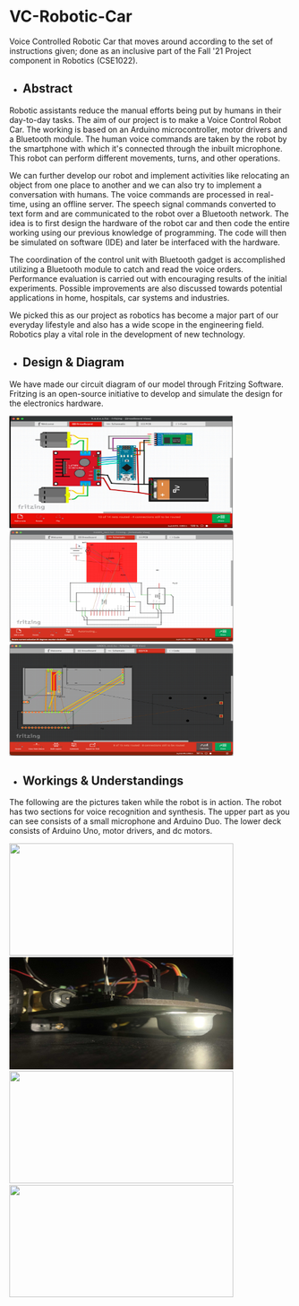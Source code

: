 # VC-Robotic-Car
Voice Controlled Robotic Car that moves around according to the set of instructions given; done as an inclusive part of the Fall '21 Project component in Robotics (CSE1022).

- ## Abstract

Robotic assistants reduce the manual efforts being put by humans in their day-to-day tasks. The aim of our project is to make a Voice Control Robot Car. The working is based on an Arduino microcontroller, motor drivers and a Bluetooth module. The human voice commands are taken by the robot by the smartphone with which it's connected through the inbuilt microphone. This robot can perform different movements, turns, and other operations. 

We can further develop our robot and implement activities like relocating an object from one place to another and we can also try to implement a conversation with humans. The voice commands are processed in real-time, using an offline server. The speech signal commands converted to text form and are communicated to the robot over a Bluetooth network. The idea is to first design the hardware of the robot car and then code the entire working using our previous knowledge of programming. The code will then be simulated on software (IDE) and later be interfaced with the hardware. 

The coordination of the control unit with Bluetooth gadget is accomplished utilizing a Bluetooth module to catch and read the voice orders. Performance evaluation is carried out with encouraging results of the initial experiments. Possible improvements are also discussed towards potential applications in home, hospitals, car systems and industries. 

We picked this as our project as robotics has become a major part of our everyday lifestyle and also has a wide scope in the engineering field. Robotics play a vital role in the development of new technology.

- ## Design & Diagram

We have made our circuit diagram of our model through Fritzing Software. Fritzing is an open-source initiative to develop and simulate the design for the electronics hardware.

<img src="images/1.png" width="400" height="200">
<img src="images/2.png" width="400" height="200">
<img src="images/3.png" width="400" height="200">

- ## Workings & Understandings

The following are the pictures taken while the robot is in action. The robot has two sections for voice recognition and synthesis. The upper part as you can see consists of a small microphone and Arduino Duo. The lower deck consists of Arduino Uno, motor drivers, and dc motors.

<img src="https://raw.githubusercontent.com/4bdul4ziz/VC-Robotic-Car/main/images/frontal_view.jpg" width="400" height="200">
<img src="https://raw.githubusercontent.com/4bdul4ziz/VC-Robotic-Car/main/images/bottom-view.jpg" width="400" height="200">
<img src="https://raw.githubusercontent.com/4bdul4ziz/VC-Robotic-Car/main/images/rear_view.jpg" width="400" height="200">
<img src="https://raw.githubusercontent.com/4bdul4ziz/VC-Robotic-Car/main/images/side_view.jpg" width="400" height="200">
